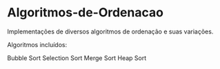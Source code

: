 # Algoritmos-de-Ordenacao
Implementações de diversos algoritmos de ordenação e suas variações.

Algoritmos incluídos:

Bubble Sort
Selection Sort
Merge Sort
Heap Sort
